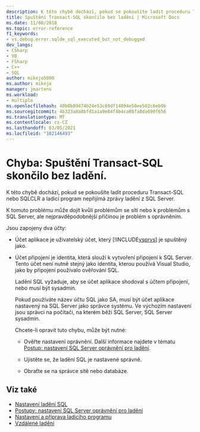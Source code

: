 ```yaml
---
description: K této chybě dochází, pokud se pokoušíte ladit proceduru Transact-SQL nebo SQLCLR a ladicí program nepřijímá zprávy ladění z SQL Server.
title: Spuštění Transact-SQL skončilo bez ladění | Microsoft Docs
ms.date: 11/08/2018
ms.topic: error-reference
f1_keywords:
- vs.debug.error.sqlde_sql_executed_but_not_debugged
dev_langs:
- CSharp
- VB
- FSharp
- C++
- SQL
author: mikejo5000
ms.author: mikejo
manager: jmartens
ms.workload:
- multiple
ms.openlocfilehash: 40b0b89474b24e53c69df14894e50ee502c6eb9b
ms.sourcegitcommit: 4b323a8a8bfd1a1a9e84f4b4ca88fa8da690f656
ms.translationtype: MT
ms.contentlocale: cs-CZ
ms.lasthandoff: 03/05/2021
ms.locfileid: "102146493"
---
```

# <a name="error-transact-sql-execution-ended-without-debugging"></a>Chyba: Spuštění Transact-SQL skončilo bez ladění.

K této chybě dochází, pokud se pokoušíte ladit proceduru Transact-SQL nebo SQLCLR a ladicí program nepřijímá zprávy ladění z SQL Server.

K tomuto problému může dojít kvůli problémům se sítí nebo k problémům s SQL Server, ale nejpravděpodobnější příčinou je problém s oprávněním.

Jsou zapojeny dva účty:

- Účet aplikace je uživatelský účet, který [!INCLUDE[vsprvs](../code-quality/includes/vsprvs_md.md)] je spuštěný jako.

- Účet připojení je identita, která slouží k vytvoření připojení k SQL Server. Tento účet není nutně stejný jako identita, kterou používá Visual Studio, jako by připojení používalo ověřování SQL.

  Ladění SQL vyžaduje, aby se účet aplikace shodoval s účtem připojení, nebo musí být sysadmin.

  Pokud používáte název účtu SQL jako SA, musí být účet aplikace nastavený na SQL Server jako správce systému. Ve výchozím nastavení jsou správci na počítači, na kterém běží SQL Server, SQL Server sysadmin.

  Chcete-li opravit tuto chybu, může být nutné:

  - Ověřte nastavení oprávnění. Další informace najdete v tématu [Postup: nastavení SQL Server oprávnění pro ladění](/previous-versions/w1bhybwz(v=vs.100)).

  - Ujistěte se, že ladění SQL je nastavené správně.

  - Obraťte se na správce sítě nebo databáze.

## <a name="see-also"></a>Viz také

- [Nastavení ladění SQL](/previous-versions/visualstudio/visual-studio-2010/s4sszxst(v=vs.100))
- [Postupy: nastavení SQL Server oprávnění pro ladění](/previous-versions/w1bhybwz(v=vs.100))
- [Nastavení a příprava ladicího programu](../debugger/debugger-settings-and-preparation.md)
- [Vzdálené ladění](../debugger/remote-debugging.md)
